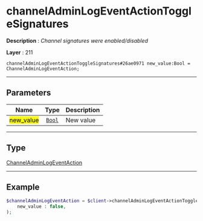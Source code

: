 # channelAdminLogEventActionToggleSignatures

**Description** : *Channel signatures were enabled/disabled*

**Layer** : 211

```tl
channelAdminLogEventActionToggleSignatures#26ae0971 new_value:Bool = ChannelAdminLogEventAction;
```

---

## Parameters

| Name | Type | Description |
| :---: | :---: | :--- |
| <mark>new_value</mark> | [`Bool`](type/Bool) | New value |

---

## Type

[ChannelAdminLogEventAction](type/ChannelAdminLogEventAction)

---

## Example

```php
$channelAdminLogEventAction = $client->channelAdminLogEventActionToggleSignatures(
	new_value : false,
);
```